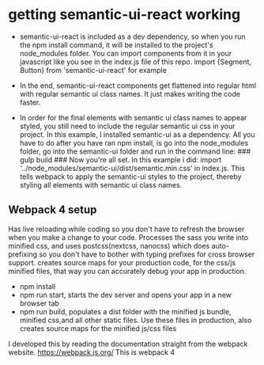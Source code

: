 # getting semantic-ui-react working #

* semantic-ui-react is included as a dev dependency, so when you run the npm install command, it will be installed to the project's node_modules folder. You can import components from it in your javascript like you see in the index.js file of this repo. import {Segment, Button} from 'semantic-ui-react' for example

* In the end, semantic-ui-react components get flattened into regular html with regular semantic ui class names. It just makes writing the code faster.

* In order for the final elements with semantic ui class names to appear styled, you still need to include the regular semantic ui css in your project. In this example, I installed semantic-ui as a dependency. All you have to do after you have ran npm install, is go into the node_modules folder, go into the semantic-ui folder and run in the command line: ### gulp build ###   Now you're all set. In this example i did:  import '../node_modules/semantic-ui/dist/semantic.min.css' in index.js. This tells webpack to apply the semantic-ui styles to the project, thereby styling all elements with semantic ui class names.


## Webpack 4 setup ##

Has live reloading while coding so you don't have to refresh the browser when you make a change to your code. Processes the sass you write into minified css, and uses postcss(nextcss, nanocss) which does auto-prefixing so you don't have to bother with typing prefixes for cross browser support. creates source maps for your production code, for the css/js minified files, that way you can accurately debug your app in production.

* npm install
* npm run start, starts the dev server and opens your app in a new browser tab
* npm run build, populates a dist folder with the minified js bundle, minified css,and all other static files. Use these files in production, also creates source maps for the minified js/css files

I developed this by reading the documentation straight from the webpack website. https://webpack.js.org/
This is webpack 4

